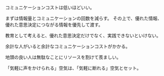 コミュニケーションコストは低いほどいい。

まずは情報量とコミュニケーションの回数を減らす。
その上で、優れた情報、優れた意思決定につながる情報を優先して渡す。

教育として考えると、優れた意思決定だけでなく、実践できないといけない。

余計な人がいると余計なコミュニケーションコストがかかる。

地頭の良い人は無駄なことにリソースを割けて羨ましい。

「気軽に声をかけられる」空気は、「気軽に断れる」空気とセット。
